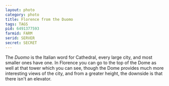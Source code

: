 ```yaml
---
layout: photo
category: photo
title: Florence from the Duomo
tags: TAGS
pid: 6491377593
farmid: FARM
serid: SERVER
secret: SECRET
---
```


The *Duomo* is the Italian word for Cathedral, every large city, and most smaller ones have one. In Florence you can go to the top of the Dome as well at that tower which you can see, though the Dome provides much more interesting views of the city, and from a greater height, the downside is that there isn't an elevator.
